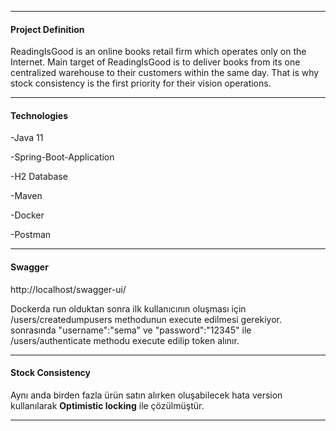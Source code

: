 -------------------------------------
#### **Project Definition**

ReadingIsGood is an online books retail firm which operates only on the Internet. Main
target of ReadingIsGood is to deliver books from its one centralized warehouse to their
customers within the same day. That is why stock consistency is the first priority for their
vision operations.

-------------------------------------

#### **Technologies**

-Java 11

-Spring-Boot-Application

-H2 Database

-Maven

-Docker

-Postman

-------------------------------------

#### **Swagger**

http://localhost/swagger-ui/


Dockerda run olduktan sonra ilk kullanıcının oluşması için /users/createdumpusers methodunun execute edilmesi gerekiyor.
sonrasında  "username":"sema" ve "password":"12345" ile /users/authenticate methodu execute edilip token alınır.



-------------------------------------

#### **Stock Consistency**

Aynı anda birden fazla ürün satın alırken oluşabilecek hata version kullanılarak **Optimistic locking** ile çözülmüştür.

-------------------------------------